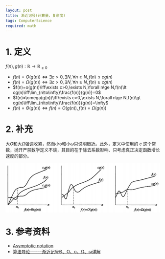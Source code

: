 ```yaml
---
layout: post
title: 渐近记号(计算量，复杂度)
tags: ComputerScience
required: math
---
```


# 1. 定义


$f(n),g(n):\mathbb{R}\to\mathbb{R}_{\ge0}$

- $f(n)=O(g(n))\iff\exists c>0,\exists N,\forall n\ge N,f(n)\le cg(n)$
- $f(n)=\Omega(g(n))\iff\exists c>0,\exists N,\forall n\ge N,f(n)\ge cg(n)$
- $f(n)=o(g(n))\iff\exists c>0,\exists N,\forall n\ge N,f(n)\lt cg(n)\iff\lim_{n\to\infty}\frac{f(n)}{g(n)}=0$
- $f(n)=\omega(g(n))\iff\exists c>0,\exists N,\forall n\ge N,f(n)\gt cg(n)\iff\lim_{n\to\infty}\frac{f(n)}{g(n)}=\infty$
- $f(n)=\Theta(g(n))\iff f(n)=O(g(n)),f(n)=\Omega(g(n))$

# 2. 补充

大$O$和大$\Omega$强调收紧，然而小o和小$\omega$只说明趋近。此外，定义中使用的 $c$ 这个常数，抛开严禁数学定义不谈，其目的在于除去系数影响、只考虑真正决定函数增长速度的部分。

<div class="img-frame"><img src="/assets/src/computing-complexity-notations/complexity.jpeg"></div>

# 3. 参考资料

- [Asymptotic notation](https://www.khanacademy.org/computing/computer-science/algorithms/asymptotic-notation/a/asymptotic-notation)
- [算法导论------渐近记号Θ、Ο、o、Ω、ω详解](https://blog.csdn.net/so_geili/article/details/53353593?utm_medium=distribute.pc_relevant.none-task-blog-2%7Edefault%7ECTRLIST%7Edefault-1.no_search_link&depth_1-utm_source=distribute.pc_relevant.none-task-blog-2%7Edefault%7ECTRLIST%7Edefault-1.no_search_link)

